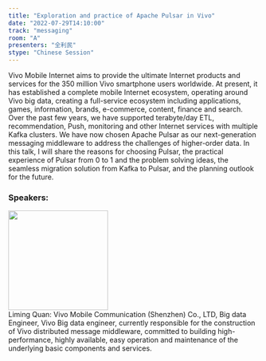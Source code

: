 ```yaml
---
title: "Exploration and practice of Apache Pulsar in Vivo"
date: "2022-07-29T14:10:00"
track: "messaging"
room: "A"
presenters: "全利民"
stype: "Chinese Session"
---
```

Vivo Mobile Internet aims to provide the ultimate Internet products and services for the 350 million Vivo smartphone users worldwide. At present, it has established a complete mobile Internet ecosystem, operating around Vivo big data, creating a full-service ecosystem including applications, games, information, brands, e-commerce, content, finance and search.
Over the past few years, we have supported terabyte/day ETL, recommendation, Push, monitoring and other Internet services with multiple Kafka clusters. We have now chosen Apache Pulsar as our next-generation messaging middleware to address the challenges of higher-order data.
In this talk, I will share the reasons for choosing Pulsar, the practical experience of Pulsar from 0 to 1 and the problem solving ideas, the seamless migration solution from Kafka to Pulsar, and the planning outlook for the future.
 ### Speakers: 
 <img src="images/speaker/1209.png" width="200" /><br>Liming Quan: Vivo Mobile Communication (Shenzhen) Co., LTD, Big data Engineer, Vivo Big data engineer, currently responsible for the construction of Vivo distributed message middleware, committed to building high-performance, highly available, easy operation and maintenance of the underlying basic components and services.

 